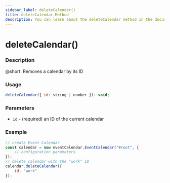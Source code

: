 ```yaml
---
sidebar_label: deleteCalendar()
title: deleteCalendar Method
description: You can learn about the deleteCalendar method in the documentation of the DHTMLX JavaScript Event Calendar library. Browse developer guides and API reference, try out code examples and live demos, and download a free 30-day evaluation version of DHTMLX Event Calendar.
---
```


# deleteCalendar()

### Description

@short: Removes a calendar by its ID

### Usage

~~~jsx {}
deleteCalendar({ id: string | number }): void;
~~~

### Parameters

- `id` - (required) an ID of the current calendar

### Example

~~~jsx {6-8}
// create Event Calendar
const calendar = new eventCalendar.EventCalendar("#root", {
	// configuration parameters
});
// delete calendar with the "work" ID
calendar.deleteCalendar({
	id: "work"
});
~~~
